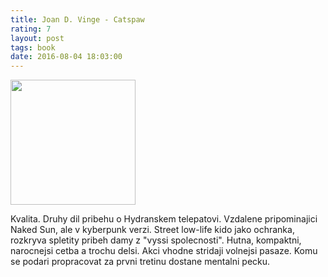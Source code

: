 ```yaml
---
title: Joan D. Vinge - Catspaw
rating: 7
layout: post
tags: book
date: 2016-08-04 18:03:00
---
```

<img width="200" src="http://d.gr-assets.com/books/1312032146l/235577.jpg" />
<p>
Kvalita. Druhy dil pribehu o Hydranskem telepatovi. Vzdalene pripominajici Naked Sun, ale v kyberpunk verzi. Street low-life kido jako ochranka, rozkryva spletity pribeh damy z "vyssi spolecnosti".
Hutna, kompaktni, narocnejsi cetba a trochu delsi. Akci vhodne stridaji volnejsi pasaze. Komu se podari propracovat za prvni tretinu dostane mentalni pecku.
</p>
